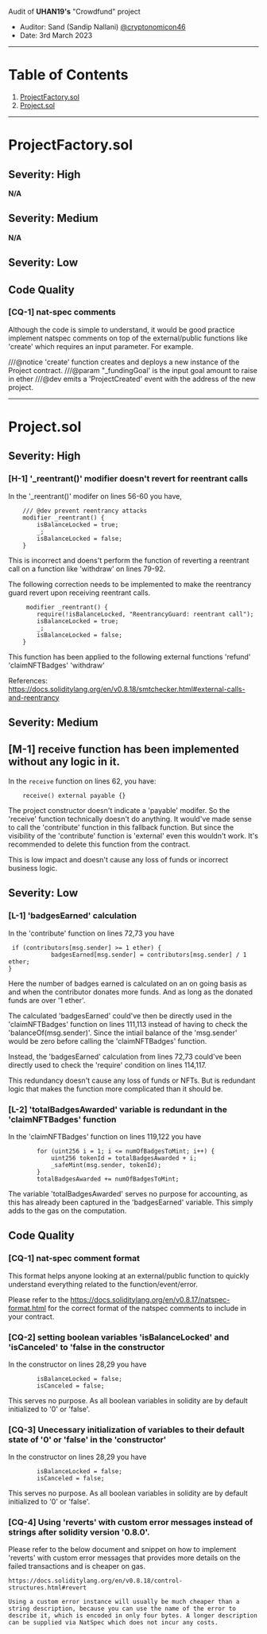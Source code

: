Audit of **UHAN19's** "Crowdfund" project

- Auditor: Sand (Sandip Nallani) [@cryptonomicon46](https://github.com/cryptonomicon46)
- Date: 3rd March 2023

---

# Table of Contents

1. [ProjectFactory.sol](#ProjectFactory.sol)
2. [Project.sol](#Project.sol)

---

# ProjectFactory.sol

## Severity: High

**N/A**

## Severity: Medium

**N/A**

## Severity: Low

## Code Quality

### **[CQ-1]** nat-spec comments

Although the code is simple to understand, it would be good practice implement natspec comments on top of the external/public functions like 'create' which requires an input parameter. For example.

///@notice 'create' function creates and deploys a new instance of the Project contract.
///@param "\_fundingGoal' is the input goal amount to raise in ether
///@dev emits a 'ProjectCreated' event with the address of the new project.

---

# Project.sol

## Severity: High

### **[H-1]** '\_reentrant()' modifier doesn't revert for reentrant calls

In the '\_reentrant()' modifer on lines 56-60 you have,

```
    /// @dev prevent reentrancy attacks
    modifier _reentrant() {
        isBalanceLocked = true;
        _;
        isBalanceLocked = false;
    }
```

This is incorrect and doens't perform the function of reverting a reentrant call on a function like 'withdraw' on lines 79-92.

The following correction needs to be implemented to make the reentrancy guard revert upon receiving reentrant calls.

```
     modifier _reentrant() {
        require(!isBalanceLocked, "ReentrancyGuard: reentrant call");
        isBalanceLocked = true;
        _;
        isBalanceLocked = false;
    }
```

This function has been applied to the following external functions
'refund'
'claimNFTBadges'
'withdraw'

References:
https://docs.soliditylang.org/en/v0.8.18/smtchecker.html#external-calls-and-reentrancy

## Severity: Medium

## **[M-1]** receive function has been implemented without any logic in it.

In the `receive` function on lines 62, you have:

```solidity
    receive() external payable {}
```

The project constructor doesn't indicate a 'payable' modifer. So the 'receive' function technically doesn't do anything.
It would've made sense to call the 'contribute' function in this fallback function.
But since the visibility of the 'contribute' function is 'external' even this wouldn't work.
It's recommended to delete this function from the contract.

This is low impact and doesn't cause any loss of funds or incorrect business logic.

## Severity: Low

### **[L-1]** 'badgesEarned' calculation

In the 'contribute' function on lines 72,73 you have

```
 if (contributors[msg.sender] >= 1 ether) {
            badgesEarned[msg.sender] = contributors[msg.sender] / 1 ether;
}

```

Here the number of badges earned is calculated on an on going basis as and when the contributor donates more funds. And as long as the donated funds are over '1 ether'.

The calculated 'badgesEarned' could've then be directly used in the 'claimNFTBadges' function on lines 111,113 instead of having to check the 'balanceOf(msg.sender)'.
Since the intiail balance of the 'msg.sender' would be zero before calling the 'claimNFTBadges' function.

Instead, the 'badgesEarned' calculation from lines 72,73 could've been directly used to check the 'require' condition on lines 114,117.

This redundancy doesn't cause any loss of funds or NFTs. But is redundant logic that makes the function more complicated than it should be.

### **[L-2]** 'totalBadgesAwarded' variable is redundant in the 'claimNFTBadges' function

In the 'claimNFTBadges' function on lines 119,122 you have

```
        for (uint256 i = 1; i <= numOfBadgesToMint; i++) {
            uint256 tokenId = totalBadgesAwarded + i;
            _safeMint(msg.sender, tokenId);
        }
        totalBadgesAwarded += numOfBadgesToMint;
```

The variable 'totalBadgesAwarded' serves no purpose for accounting, as this has already been captured in the 'badgesEarned' variable. This simply adds to the gas on the computation.

## Code Quality

### **[CQ-1]** nat-spec comment format

This format helps anyone looking at an external/public function to quickly understand everything related to the function/event/error.

Please refer to the https://docs.soliditylang.org/en/v0.8.17/natspec-format.html
for the correct format of the natspec comments to include in your contract.

### **[CQ-2]** setting boolean variables 'isBalanceLocked' and 'isCanceled' to 'false in the constructor

In the constructor on lines 28,29 you have

```
        isBalanceLocked = false;
        isCanceled = false;
```

This serves no purpose. As all boolean variables in solidity are by default initialized to '0' or 'false'.

### **[CQ-3]** Unecessary initialization of variables to their default state of '0' or 'false' in the 'constructor'

In the constructor on lines 28,29 you have

```
        isBalanceLocked = false;
        isCanceled = false;
```

This serves no purpose. As all boolean variables in solidity are by default initialized to '0' or 'false'.

### **[CQ-4]** Using 'reverts' with custom error messages instead of strings after solidity version '0.8.0'.

Please refer to the below document and snippet on how to implement 'reverts' with custom error messages that provides more details on the failed transactions and is cheaper on gas.

```
https://docs.soliditylang.org/en/v0.8.18/control-structures.html#revert

Using a custom error instance will usually be much cheaper than a string description, because you can use the name of the error to describe it, which is encoded in only four bytes. A longer description can be supplied via NatSpec which does not incur any costs.
```

